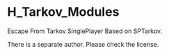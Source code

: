 # H_Tarkov_Modules
Escape From Tarkov SinglePlayer Based on SPTarkov.

There is a separate author. Please check the license.
